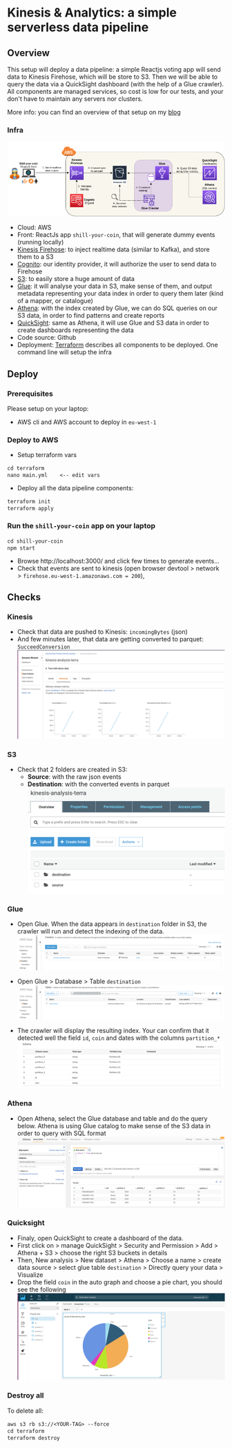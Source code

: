 # Kinesis & Analytics: a simple serverless data pipeline

## Overview
This setup will deploy a data pipeline: a simple Reactjs voting app will send data to Kinesis Firehose, which will be store to S3. Then we will be able to query the data via a QuickSight dashboard (with the help of a Glue crawler). All components are managed services, so cost is low for our tests, and your don't have to maintain any servers nor clusters.

More info: you can find an overview of that setup on my [blog](https://greg.satoshi.tech/kinesis)

### Infra
![Infra](./.github/images/kinesis-analytics-infra.png)

- Cloud: AWS
- Front: ReactJs app `shill-your-coin`, that will generate dummy events (running locally)
- [Kinesis Firehose](https://aws.amazon.com/kinesis/data-firehose/): to inject realtime data (similar to Kafka), and store them to a S3
- [Cognito](https://aws.amazon.com/cognito/): our identity provider, it will authorize the user to send data to Firehose
- [S3](https://aws.amazon.com/s3): to easily store a huge amount of data
- [Glue](https://aws.amazon.com/glue): it will analyse your data in S3, make sense of them, and output metadata representing your data index in order to query them later (kind of a mapper, or catalogue)
- [Athena](https://aws.amazon.com/athena): with the index created by Glue, we can do SQL queries on our S3 data, in order to find patterns and create reports
- [QuickSight](https://aws.amazon.com/quicksight): same as Athena, it will use Glue and S3 data in order to create dashboards representing the data
- Code source: Github
- Deployment: [Terraform](https://www.terraform.io/) describes all components to be deployed. One command line will setup the infra

## Deploy

### Prerequisites
Please setup on your laptop:
- AWS cli and AWS account to deploy in `eu-west-1`

### Deploy to AWS
- Setup terraform vars
```
cd terraform
nano main.yml    <-- edit vars
```
- Deploy all the data pipeline components: 
```
terraform init
terraform apply
```

### Run the `shill-your-coin` app on your laptop
```
cd shill-your-coin
npm start
```
- Browse http://localhost:3000/ and click few times to generate events...
- Check that events are sent to kinesis (open browser devtool > network > `firehose.eu-west-1.amazonaws.com = 200`), 

## Checks

### Kinesis
- Check that data are pushed to Kinesis: `incomingBytes` (json)
- And few minutes later, that data are getting converted to parquet: `SucceedConversion`
![Kinesis](./.github/images/1.kinesis.png)

### S3
- Check that 2 folders are created in S3: 
  - **Source**: with the raw json events
  - **Destination**: with the converted events in parquet
![S3](./.github/images/2.s3.png)

### Glue
- Open Glue. When the data appears in `destination` folder in S3, the crawler will run and detect the indexing of the data.
![GLue](./.github/images/3.glue-crawler.png)

- Open Glue > Database > Table `destination`
![Glue](./.github/images/3.glue-catalog.png)
- The crawler will display the resulting index. Your can confirm that it detected well the field `id`, `coin` and dates with the columns `partition_*`
![Glue](./.github/images/3.glue-schema.png)


### Athena
- Open Athena, select the Glue database and table and do the query below. Athena is using Glue catalog to make sense of the S3 data in order to query with SQL format
![](./.github/images/4.athena.png)

### Quicksight
- Finaly, open QuickSight to create a dashboard of the data.
- First click on <your user> > manage QuickSight > Security and Permission > Add > Athena + S3 > choose the right S3 buckets in details
- Then, New analysis > New dataset > Athena > Choose a name > create data source > select glue table `destination` > Directly query your data > Visualize
- Drop the field `coin` in the auto graph and choose a pie chart, you should see the following
![](./.github/images/5.quicksight.png)

### Destroy all
To delete all:
```
aws s3 rb s3://<YOUR-TAG> --force
cd terraform
terraform destroy
```
